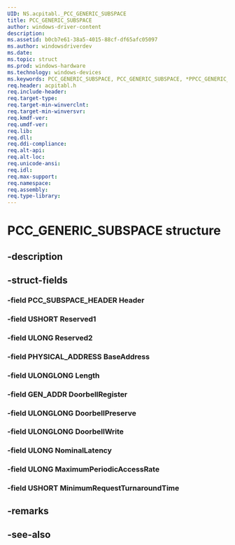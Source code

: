 ```yaml
---
UID: NS.acpitabl._PCC_GENERIC_SUBSPACE
title: PCC_GENERIC_SUBSPACE
author: windows-driver-content
description: 
ms.assetid: b0cb7e61-38a5-4015-88cf-df65afc05097
ms.author: windowsdriverdev
ms.date: 
ms.topic: struct
ms.prod: windows-hardware
ms.technology: windows-devices
ms.keywords: PCC_GENERIC_SUBSPACE, PCC_GENERIC_SUBSPACE, *PPCC_GENERIC_SUBSPACE
req.header: acpitabl.h
req.include-header:
req.target-type:
req.target-min-winverclnt:
req.target-min-winversvr:
req.kmdf-ver:
req.umdf-ver:
req.lib:
req.dll:
req.ddi-compliance:
req.alt-api:
req.alt-loc:
req.unicode-ansi:
req.idl:
req.max-support:
req.namespace:
req.assembly:
req.type-library:
---
```


# PCC_GENERIC_SUBSPACE structure

## -description



## -struct-fields

### -field PCC_SUBSPACE_HEADER Header			
 	
### -field USHORT Reserved1			
 	
### -field ULONG Reserved2			
 	
### -field PHYSICAL_ADDRESS BaseAddress			
 	
### -field ULONGLONG Length			
 	
### -field GEN_ADDR DoorbellRegister			
 	
### -field ULONGLONG DoorbellPreserve			
 	
### -field ULONGLONG DoorbellWrite			
 	
### -field ULONG NominalLatency			
 	
### -field ULONG MaximumPeriodicAccessRate			
 	
### -field USHORT MinimumRequestTurnaroundTime			
 	
## -remarks

## -see-also